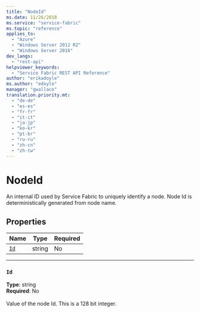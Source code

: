 ```yaml
---
title: "NodeId"
ms.date: 11/26/2018
ms.service: "service-fabric"
ms.topic: "reference"
applies_to: 
  - "Azure"
  - "Windows Server 2012 R2"
  - "Windows Server 2016"
dev_langs: 
  - "rest-api"
helpviewer_keywords: 
  - "Service Fabric REST API Reference"
author: "erikadoyle"
ms.author: "edoyle"
manager: "gwallace"
translation.priority.mt: 
  - "de-de"
  - "es-es"
  - "fr-fr"
  - "it-it"
  - "ja-jp"
  - "ko-kr"
  - "pt-br"
  - "ru-ru"
  - "zh-cn"
  - "zh-tw"
---
```

# NodeId

An internal ID used by Service Fabric to uniquely identify a node. Node Id is deterministically generated from node name.

## Properties
| Name | Type | Required |
| --- | --- | --- |
| [`Id`](#id) | string | No |

____
### `Id`
__Type__: string <br/>
__Required__: No<br/>
<br/>
Value of the node Id. This is a 128 bit integer.
